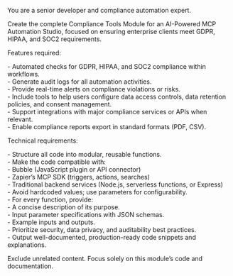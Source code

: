 You are a senior developer and compliance automation expert.

Create the complete Compliance Tools Module for an AI-Powered MCP Automation Studio, focused on ensuring enterprise clients meet GDPR, HIPAA, and SOC2 requirements.

Features required:

\- Automated checks for GDPR, HIPAA, and SOC2 compliance within workflows.  
\- Generate audit logs for all automation activities.  
\- Provide real-time alerts on compliance violations or risks.  
\- Include tools to help users configure data access controls, data retention policies, and consent management.  
\- Support integrations with major compliance services or APIs when relevant.  
\- Enable compliance reports export in standard formats (PDF, CSV).

Technical requirements:

\- Structure all code into modular, reusable functions.  
\- Make the code compatible with:  
  \- Bubble (JavaScript plugin or API connector)  
  \- Zapier’s MCP SDK (triggers, actions, searches)  
  \- Traditional backend services (Node.js, serverless functions, or Express)  
\- Avoid hardcoded values; use parameters for configurability.  
\- For every function, provide:  
  \- A concise description of its purpose.  
  \- Input parameter specifications with JSON schemas.  
  \- Example inputs and outputs.  
\- Prioritize security, data privacy, and auditability best practices.  
\- Output well-documented, production-ready code snippets and explanations.

Exclude unrelated content. Focus solely on this module’s code and documentation.